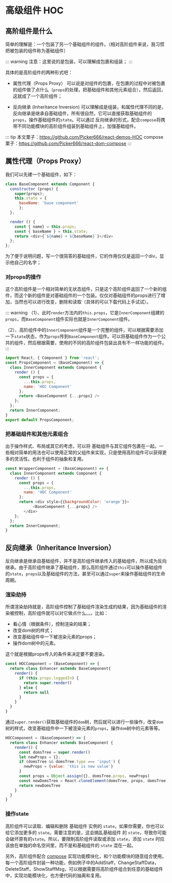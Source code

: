 # 高级组件 HOC

## 高阶组件是什么

简单的理解是：一个包装了另一个基础组件的组件。（相对高阶组件来说，我习惯把被包装的组件称为基础组件）

::: warning
注意：这里说的是包装，可以理解成包裹和组装；
:::

具体的是高阶组件的两种形式吧：

* 属性代理（Props Proxy）
可以说是对组件的包裹，在包裹的过程中对被包裹的组件做了点什么（`props`的处理，把基础组件和其他元素组合），然后返回，这就成了一个高阶组件；

* 反向继承 (Inheritance Inversion)
可以理解成是组装，和属性代理不同的是，反向继承是继承自基础组件，所有很自然，它可以直接获取基础组件的`props`，操作基础组件的`state`。可以通过 反向继承的形式，配合`compose`将携带不同功能模块的高阶组件组装到基础组件上，加强基础组件。

::: tip
本文栗子：https://github.com/Picker666/react-demos-HOC
compose栗子：https://github.com/Picker666/react-dom-compose
:::

## 属性代理（Props Proxy）

我们可以先建一个基础组件，如下：

```js
class BaseComponent extends Component {
  constructor (props) {
    super(props);
    this.state = {
      baseName: 'base component'
      };
  };

  render () {
    const { name} = this.props;
    const { baseName } = this.state;
    return <div>{`${name} + ${baseName}`}</div>
  };
};
```

为了便于说明问题，写一个很简答的基础组件，它的作用仅仅是返回一个div，显示他自己的名字；

### 对props的操作

这个高阶组件是一个相对简单的无状态组件，只是这个高阶组件返回了一个新的组件，而这个新的组件是对基础组件的一个包装。仅仅对基础组件的props进行了增加，当然也可以进行改变，删除和读取（具体的可以下载代码上手试试）。

::: warning
（1）、此时`render`方法内的`this.props`，它是`InnerComponent`组建的`props`，而`BaseComponent`组件实际也就是`InnerComponent`组件。

（2）、高阶组件中的`InnerComponent`组件是一个完整的组件，可以根据需要添加一下`state`状态，作为`props`传到`BaseComponent`组件。可以将基础组件作为一个公共的组件，然后根据需要，使用的不同的高阶组件包装出具有不一样功能的组件。
:::

```js
import React, { Component } from 'react';
const PropsComponent = (BaseComponent) => {
  class InnerComponent extends Component {
    render () {
      const props = {
        ...this.props,
        name: 'HOC Component'
      };
      return <BaseComponent {...props} />
    };
  };
  return InnerComponent;
}
export default PropsComponent;
```

### 把基础组件和其他元素组合

出于操作样式、布局或其它的考虑，可以将 基础组件与其它组件包裹在一起。一些相对简单的用法也可以使用正常的父组件来实现，只是使用高阶组件可以获得更多的灵活性。也利于组件的抽象和复用。

```js
const WrapperComponent = (BaseComponent) => {
  class InnerComponent extends Component {
    render () {
      const props = {
        ...this.props,
        name: 'HOC Component'
      };
      return <div style={{backgroundColor: 'orange'}}>
            <BaseComponent {...props} />
        </div>
    };
  };
  return InnerComponent;
}
```

## 反向继承（Inheritance Inversion）

反向继承是继承自基础组件，并不是高阶组件继承传入的基础组件，所以成为反向继承。由于高阶组件继承了基础组件，那么高阶组件通过`this`可以操作基础组件的`state`，`props`以及基础组件的方法，甚至可以通过`super`来操作基础组件的生命周期。

### 渲染劫持

所谓渲染劫持就是，高阶组件控制了基础组件渲染生成的结果，因为基础组件的渲染被控制，高阶组件就可以对它做点什么。。。比如：

* 看心情（根据条件），控制渲染的结果；
* 改变dom树的样式；
* 改变基础组件中一下被渲染元素的props；
* 操作dom树中的元素。

这个就是根据props传入的条件来决定要不要渲染。

```js
const HOCComponent = (BaseComponent) => {
  return class Enhancer extends BaseComponent{
    render() {
      if (this.props.loggedIn) {
        return super.render()
      } else {
        return null
      }
    }
  }
}
```

通过`super.render()`获取基础组件的`dom`树，然后就可以进行一些操作，改变`dom`树的样式，改变基础组件中一下被渲染元素的`props`，操作`dom`树中的元素等等。

```js
HOCComponent = (BaseComponent) => {
  return class Enhancer extends BaseComponent {
    render() {
      const domsTree = super.render()
      let newProps = {};
      if (domsTree && domsTree.type === 'input') {
        newProps = {value: 'this is new value'}
      }
      const props = Object.assign({}, domsTree.props, newProps)
      const newDomsTree = React.cloneElement(domsTree, props, domsTree.props.children)
      return newDomsTree
    }
  }
}
```

### 操作state

高阶组件可以读取、编辑和删除 基础组件 实例的 `state`，如果你需要，你也可以给它添加更多的 `state`。需要注意的是，这会搞乱基础组件 的 `state`，导致你可能会破坏原有的`state`。所以，要限制高阶组件读取或添加 `state`，添加 `state` 时应该放在单独的命名空间里，而不是和基础组件的 `state` 混在一起。

另外，高阶组件配合 [compose](https://github.com/Picker666/react-dom-compose) 实现功能模块化，和个功能模块的随意组合使用。
每一个高阶组件封装一种功能，例如例子中的AddStaff，ChangeStaffData，DeleteStaff，ShowStaffMsg，可以根据需要将高阶组件组合到任意的基础组件中，实现功能模块化，也方便代码的抽离和复用。
